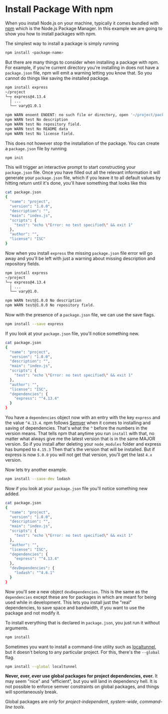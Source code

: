 # Install Package With npm

When you install Node.js on your machine, typically it comes bundled with [npm](http://npmjs.com) which is the Node.js Package Manager. In this example we are going to show you how to install packages with npm.

The simplest way to install a package is simply running

```sh
npm install <package-name>
```

But there are many things to consider when installing a package with npm. For example, if you're current directory you're installing in does not have a `package.json` file, npm will emit a warning letting you know that. So you cannot do things like saving the installed package.

```sh
npm install express
~/project
└─┬ express@4.13.4
  | ...
  └── vary@1.0.1

npm WARN enoent ENOENT: no such file or directory, open '~/project/package.json'
npm WARN test No description
npm WARN test No repository field.
npm WARN test No README data
npm WARN test No license field.
```

This does not however stop the installation of the package. You can create a `package.json` file by running

```sh
npm init
```

This will trigger an interactive prompt to start constructing your `package.json` file. Once you have filled out all the relevant information it will generate your `package.json` file, which if you leave it to all default values by hitting return until it's done, you'll have something that looks like this

```sh
cat package.json
{
  "name": "project",
  "version": "1.0.0",
  "description": "",
  "main": "index.js",
  "scripts": {
    "test": "echo \"Error: no test specified\" && exit 1"
  },
  "author": "",
  "license": "ISC"
}
```

Now when you install `express` the missing `package.json` file error will go away and you'll be left with just a warning about missing description and repository fields.

```sh
npm install express
~/project
└─┬ express@4.13.4
  | ...
  └── vary@1.0.

npm WARN test@1.0.0 No description
npm WARN test@1.0.0 No repository field.
```

Now with the presence of a `package.json` file, we can use the save flags.

```sh
npm install --save express
```

If you look at your `package.json` file, you'll notice something new.

```sh
cat package.json
{
  "name": "project",
  "version": "1.0.0",
  "description": "",
  "main": "index.js",
  "scripts": {
    "test": "echo \"Error: no test specified\" && exit 1"
  },
  "author": "",
  "license": "ISC",
  "dependencies": {
    "express": "^4.13.4"
  }
}
```

You have a `dependencies` object now with an entry with the key `express` and the value `^4.13.4`. npm follows [Semver](http://semver.org/) when it comes to installing and saving of dependencies. That's what the `^` before the numbers in the version means. That tells npm that anytime you run `install` with that, no matter what always give me the latest version that is in the same MAJOR version. So if you install after deleting your `node_modules` folder and express has bumped to `4.15.3` Then that's the version that will be installed. But if express is now `5.0.0` you will not get that version, you'll get the last `4.x` version.

Now lets try another example.

```sh
npm install --save-dev lodash
```

Now if you look at your `package.json` file you'll notice something new added.

```sh
cat package.json
{
  "name": "project",
  "version": "1.0.0",
  "description": "",
  "main": "index.js",
  "scripts": {
    "test": "echo \"Error: no test specified\" && exit 1"
  },
  "author": "",
  "license": "ISC",
  "dependencies": {
    "express": "^4.13.4"
  },
  "devDependencies": {
    "lodash": "^4.6.1"
  }
}
```

Now you'll see a new object `devDependencies`. This is the same as the `dependencies` except these are for packages in which are meant for being used while in development. This lets you install just the "real" dependencies, to save space and bandwidth, if you want to use the package and not modify it.

To install everything that is declared in `package.json`, you just run it without arguments.

```sh
npm install
```

Sometimes you want to install a command-line utility such as [localtunnel](https://www.npmjs.com/package/localtunnel), but it doesn't belong to any particular project. For this, there's the `--global` flag.

```sh
npm install --global localtunnel
```

**Never, ever, ever use global packages for project dependencies, ever.** It may seem "nice" and "efficient", but you will land in dependency hell. It is not possible to enforce semver constraints on global packages, and things will spontaneously break.

Global packages are *only* for *project-independent*, *system-wide*, *command-line tools*.
